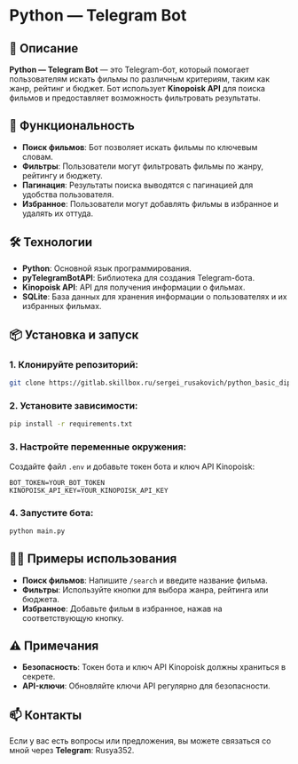 
# Python — Telegram Bot

## 📜 Описание

**Python — Telegram Bot** — это Telegram-бот, который помогает пользователям искать фильмы по различным критериям, таким как жанр, рейтинг и бюджет. Бот использует **Kinopoisk API** для поиска фильмов и предоставляет возможность фильтровать результаты.

## 🔧 Функциональность

- **Поиск фильмов**: Бот позволяет искать фильмы по ключевым словам.
- **Фильтры**: Пользователи могут фильтровать фильмы по жанру, рейтингу и бюджету.
- **Пагинация**: Результаты поиска выводятся с пагинацией для удобства пользователя.
- **Избранное**: Пользователи могут добавлять фильмы в избранное и удалять их оттуда.

## 🛠 Технологии

- **Python**: Основной язык программирования.
- **pyTelegramBotAPI**: Библиотека для создания Telegram-бота.
- **Kinopoisk API**: API для получения информации о фильмах.
- **SQLite**: База данных для хранения информации о пользователях и их избранных фильмах.

## 📦 Установка и запуск

### 1. Клонируйте репозиторий:

```bash
git clone https://gitlab.skillbox.ru/sergei_rusakovich/python_basic_diploma.git
```

### 2. Установите зависимости:

```bash
pip install -r requirements.txt
```

### 3. Настройте переменные окружения:

Создайте файл `.env` и добавьте токен бота и ключ API Kinopoisk:

```env
BOT_TOKEN=YOUR_BOT_TOKEN
KINOPOISK_API_KEY=YOUR_KINOPOISK_API_KEY
```

### 4. Запустите бота:

```bash
python main.py
```

## 🧑‍💻 Примеры использования

- **Поиск фильмов**: Напишите `/search` и введите название фильма.
- **Фильтры**: Используйте кнопки для выбора жанра, рейтинга или бюджета.
- **Избранное**: Добавьте фильм в избранное, нажав на соответствующую кнопку.

## ⚠️ Примечания

- **Безопасность**: Токен бота и ключ API Kinopoisk должны храниться в секрете.
- **API-ключи**: Обновляйте ключи API регулярно для безопасности.

## 📫 Контакты

Если у вас есть вопросы или предложения, вы можете связаться со мной через **Telegram**: Rusya352.
